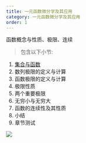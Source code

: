 ```yaml
---
title: 一元函数微分学及其应用
category: 一元函数微分学及其应用
order: 1
---
```


函数概念与性质、极限、连续

> 包含以下小节:

1. [集合与函数](https://bashendixie.github.io/mathematics/%E5%87%BD%E6%95%B0%E3%80%81%E6%9E%81%E9%99%90%E4%B8%8E%E8%BF%9E%E7%BB%AD/%E9%9B%86%E5%90%88%E4%B8%8E%E5%87%BD%E6%95%B0/) 
2. 数列极限的定义与计算
3. 函数极限的定义与计算
4. 极限性质
5. 两个重要极限
6. 无穷小与无穷大
7. 函数的连续性及其性质
8. 小结
9. 章节测试

![](//placehold.it/800x600)
